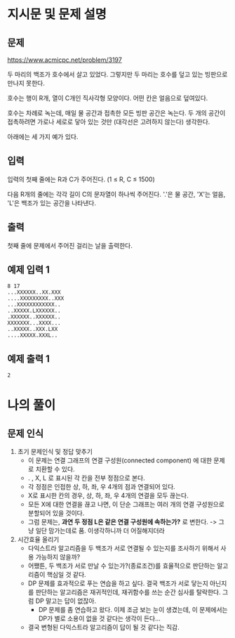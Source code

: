 # 지시문 및 문제 설명
## 문제
https://www.acmicpc.net/problem/3197

두 마리의 백조가 호수에서 살고 있었다. 그렇지만 두 마리는 호수를 덮고 있는 빙판으로 만나지 못한다.

호수는 행이 R개, 열이 C개인 직사각형 모양이다. 어떤 칸은 얼음으로 덮여있다.

호수는 차례로 녹는데, 매일 물 공간과 접촉한 모든 빙판 공간은 녹는다. 두 개의 공간이 접촉하려면 가로나 세로로 닿아 있는 것만 (대각선은 고려하지 않는다) 생각한다.

아래에는 세 가지 예가 있다.

## 입력
입력의 첫째 줄에는 R과 C가 주어진다. (1 ≤ R, C ≤ 1500)

다음 R개의 줄에는 각각 길이 C의 문자열이 하나씩 주어진다. '.'은 물 공간, 'X'는 얼음, 'L'은 백조가 있는 공간을 나타낸다.

## 출력
첫째 줄에 문제에서 주어진 걸리는 날을 출력한다.

## 예제 입력 1
```
8 17
...XXXXXX..XX.XXX
....XXXXXXXXX..XXX
...XXXXXXXXXXXX..
..XXXXX.LXXXXXX..
.XXXXXX..XXXXXX..
XXXXXXX...XXXX...
..XXXXX..XXX.LXX
....XXXXX.XXXL..
```

## 예제 출력 1
```
2
``` 

# 나의 풀이
## 문제 인식
1. 초기 문제인식 및 정답 맞추기
	- 이 문제는 연결 그래프의 연결 구성원(connected component) 에 대한 문제로 치환할 수 있다.
	- . , X, L 로 표시된 각 칸을 전부 정점으로 본다.
	- 각 정점은 인접한 상, 하, 좌, 우 4개의 점과 연결되어 있다.
	- X로 표시한 칸의 경우, 상, 하, 좌, 우 4개의 연결을 모두 끊는다.
	- 모든 X에 대한 연결을 끊고 나면, 이 단순 그래프는 여러 개의 연결 구성원으로 분할되어 있을 것이다.
	- 그럼 문제는, **과연 두 정점 L은 같은 연결 구성원에 속하는가?** 로 변한다.
		-> 그냥 일단 맘가는데로 품. 이생각하니까 더 어질해지더라
2. 시간효율 올리기
	- 다익스트라 알고리즘을 두 백조가 서로 연결될 수 있는지를 조사하기 위해서 사용 가능하지 않을까?
	- 어쨌튼, 두 백조가 서로 만날 수 있는가?(종료조건)를 효율적으로 판단하는 알고리즘이 핵심일 것 같다.
	- DP 문제를 효과적으로 푸는 연습을 하고 싶다. 결국 백조가 서로 닿는지 아닌지를 판단하는 알고리즘은 재귀적인데, 재귀함수를 쓰는 순간 심사를 탈락한다. 그럼 DP 말고는 답이 없잖아.
        - DP 문제를 좀 연습하고 왔다. 이제 조금 보는 눈이 생겼는데, 이 문제에서는 DP가 별로 소용이 없을 것 같다는 생각이 든다...
    - 결국 변형된 다익스트라 알고리즘이 답이 될 것 같다는 직감.